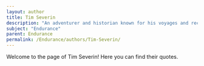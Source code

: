 ```yaml
---
layout: author
title: Tim Severin
description: "An adventurer and historian known for his voyages and recreations of famous journeys, Severin often references Shackleton's Endurance expedition in his discussions about adventure and survival."
subject: "Endurance"
parent: Endurance
permalink: /Endurance/authors/Tim-Severin/
---
```


Welcome to the page of Tim Severin! Here you can find their quotes.
